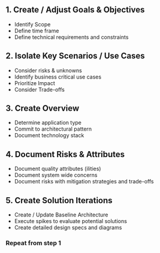 
## 1. Create / Adjust Goals & Objectives
   * Identify Scope
   * Define time frame
   * Define technical requirements and constraints

## 2. Isolate Key Scenarios / Use Cases
   * Consider risks & unknowns
   * Identify business critical use cases
   * Prioritize Impact
   * Consider Trade-offs

## 3. Create Overview
   * Determine application type
   * Commit to architectural pattern
   * Document technology stack

## 4. Document Risks & Attributes 
   * Document quality attributes (ilities)
   * Document system wide concerns
   * Document risks with mitigation strategies and trade-offs

## 5. Create Solution Iterations
   * Create / Update Baseline Architecture
   * Execute spikes to evaluate potential solutions
   * Create detailed design specs and diagrams

### Repeat from step 1
   
